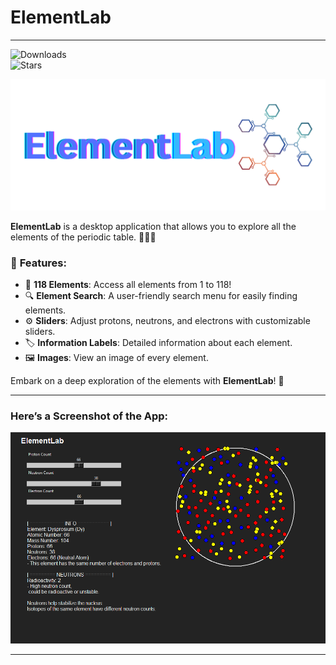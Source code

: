 # **ElementLab**
---
![Downloads](https://img.shields.io/github/downloads/GitCat-glitch/ElementLab/total)  
![Stars](https://img.shields.io/github/stars/GitCat-glitch/ElementLab)

![ElementLab Logo](readme/LogoExpanded.png)

**ElementLab** is a desktop application that allows you to explore all the elements of the periodic table. 🧑‍🔬✨

### 🌟 **Features**:
- 🔬 **118 Elements**: Access all elements from 1 to 118!
- 🔍 **Element Search**: A user-friendly search menu for easily finding elements.
- ⚙️ **Sliders**: Adjust protons, neutrons, and electrons with customizable sliders.
- 🏷️ **Information Labels**: Detailed information about each element.
- 🖼️ **Images**: View an image of every element.

Embark on a deep exploration of the elements with **ElementLab**! 🌌

---

### **Here’s a Screenshot of the App**:

![ElementLab Screenshot](readme/ss.png)

---
